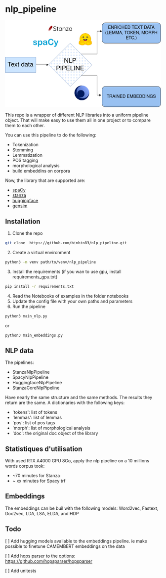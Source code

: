 # nlp_pipeline

![](nlp_pipeline.drawio.png)

This repo is a wrapper of  different NLP libraries into a uniform pipeline object. That will make easy to use them all in one project or to compare them to each other.

You can use this pipeline to do the following:
- Tokenization
- Stemming
- Lemmatization
- POS tagging
- morphological analysis
- build embeddins on corpora

Now, the library that are supported are:
- [spaCy](https://spacy.io/)
- [stanza](https://stanfordnlp.github.io/stanza/)
- [huggingface](https://huggingface.co/)
- [gensim](https://radimrehurek.com/gensim/)



## Installation
1. Clone the repo
```bash
git clone  https://github.com/binbin83/nlp_pipeline.git
```
2. Create a virtual environment
```bash
python3 -m venv path/to/venv/nlp_pipeline
```
3. Install the requirements (if you wan to use gpu, install requirements_gpu.txt)
```bash
pip install -r requirements.txt
```
4. Read the Notebooks of examples in the folder notebooks
5. Update the config file with your own paths and parameters
6. Run the pipeline
```bash
python3 main_nlp.py
```
or

```bash
python3 main_embeddings.py
```


## NLP data

The pipelines:
- StanzaNlpPipeline
- SpacyNlpPipeline
- HuggingfaceNlpPipeline
- StanzaCoreNlpPipeline

Have nearly the same structure and the same methods. The results they return are the same. A dictionaries with the following keys:
- 'tokens': list of tokens
- 'lemmas': list of lemmas
- 'pos': list of pos tags
- 'morph': list of morphological analysis
- 'doc': the original doc object of the library

## Statistiques d'utilisation
With used RTX A4000 GPU 8Go, apply the nlp pipeline on  a 10 millions words corpus took:
- ~70 minutes for Stanza
- ~ xx minutes for Spacy trf



## Embeddings

The embeddings can be buil with the following models: Word2vec, Fastext, Doc2vec, LDA, LSA, ELDA, and HDP

## Todo

[ ] Add hugging models available  to the embeddings pipeline. ie make possible to finetune CAMEMBERT embeddings on the data

[ ] Add hops parser to the options: https://github.com/hopsparser/hopsparser

[ ] Add unitests


